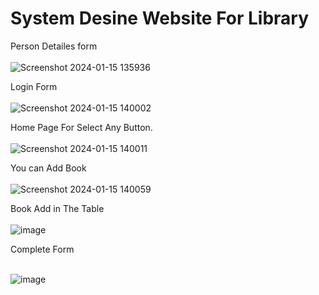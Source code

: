 # System Desine Website For Library
Person Detailes form
<br>
<br>
![Screenshot 2024-01-15 135936](https://github.com/MohdHadi72/System-Desine/assets/154020781/43af7c3f-ac72-47e4-ae1e-d470322bf688)

Login Form
<br>
<br>
![Screenshot 2024-01-15 140002](https://github.com/MohdHadi72/System-Desine/assets/154020781/083fad0a-5bb4-4ca9-95f0-25cb51d38599)

Home Page For Select Any Button.
<br>
<br>
![Screenshot 2024-01-15 140011](https://github.com/MohdHadi72/System-Desine/assets/154020781/9aecaaf3-50cf-4a57-997e-699cfdc2f9bb)

You can Add Book 
<br>
<br>
![Screenshot 2024-01-15 140059](https://github.com/MohdHadi72/System-Desine/assets/154020781/88e30bee-a86f-4f2c-9edc-a420eb33efa6)

Book Add in The Table 
<br>
<br>
![image](https://github.com/MohdHadi72/System-Desine/assets/154020781/e45ec616-8474-497b-86d7-a63ace3d8138)


Complete Form 
<br>
<br>

![image](https://github.com/MohdHadi72/System-Desine/assets/154020781/de119080-d302-428a-ab00-286d7d973907)



